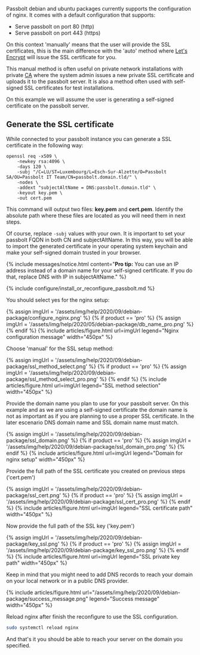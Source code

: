 Passbolt debian and ubuntu packages currently supports the configuration of nginx. It comes with a default configuration that supports:

- Serve passbolt on port 80 (http)
- Serve passbolt on port 443 (https)

On this context 'manually' means that the user will provide the SSL certificates, this is the main difference with
the 'auto' method where [Let's Encrypt](https://letsencrypt.org/) will issue the SSL certificate for you.

This manual method is often useful on private network installations with private [CA](https://en.wikipedia.org/wiki/Certificate_authority) where
the system admin issues a new private SSL certificate and uploads it to the passbolt server. It is also a method often used with
self-signed SSL certificates for test installations.

On this example we will assume the user is generating a self-signed certificate on the passbolt server.

## Generate the SSL certificate

While connected to your passbolt instance you can generate a SSL certificate in the following way:

```
openssl req -x509 \
    -newkey rsa:4096 \
    -days 120 \
    -subj "/C=LU/ST=Luxembourg/L=Esch-Sur-Alzette/O=Passbolt SA/OU=Passbolt IT Team/CN=passbolt.domain.tld/" \
    -nodes \
    -addext "subjectAltName = DNS:passbolt.domain.tld" \
    -keyout key.pem \
    -out cert.pem
```

This command will output two files: **key.pem** and **cert.pem**. Identify the absolute path where these files are located as you will need them in next steps.

Of course, replace `-subj` values with your own. It is important to set your passbolt FQDN in both CN and subjectAltName. In this way, you will be able to import the generated certificate in your operating system keychain and make your self-signed domain trusted in your browser.

{% include messages/notice.html
    content="<b>Pro tip:</b> You can use an IP address instead of a domain name for your self-signed certificate.
    If you do that, replace DNS with IP in subjectAltName."
%}

{% include configure/install_or_reconfigure_passbolt.md %}

You should select yes for the nginx setup:

{% assign imgUrl = '/assets/img/help/2020/09/debian-package/configure_nginx.png' %}
{% if product == 'pro' %}
{% assign imgUrl = '/assets/img/help/2020/05/debian-package/db_name_pro.png' %}
{% endif %}
{%
    include articles/figure.html
    url=imgUrl
    legend="Nginx configuration message" width="450px"
%}

Choose 'manual' for the SSL setup method:

{% assign imgUrl = '/assets/img/help/2020/09/debian-package/ssl_method_select.png' %}
{% if product == 'pro' %}
{% assign imgUrl = '/assets/img/help/2020/09/debian-package/ssl_method_select_pro.png' %}
{% endif %}
{%
    include articles/figure.html
    url=imgUrl
    legend="SSL method selection" width="450px"
%}

Provide the domain name you plan to use for your passbolt server. On this example and as we are using a
self-signed certificate the domain name is not as important as if you are planning to use a proper SSL
certificate. In the later escenario DNS domain name and SSL domain name must match.

{% assign imgUrl = '/assets/img/help/2020/09/debian-package/ssl_domain.png' %}
{% if product == 'pro' %}
{% assign imgUrl = '/assets/img/help/2020/09/debian-package/ssl_domain_pro.png' %}
{% endif %}
{%
    include articles/figure.html
    url=imgUrl
    legend="Domain for nginx setup" width="450px"
%}

Provide the full path of the SSL certificate you created on previous steps ('cert.pem')

{% assign imgUrl = '/assets/img/help/2020/09/debian-package/ssl_cert.png' %}
{% if product == 'pro' %}
{% assign imgUrl = '/assets/img/help/2020/09/debian-package/ssl_cert_pro.png' %}
{% endif %}
{%
    include articles/figure.html
    url=imgUrl
    legend="SSL certificate path" width="450px"
%}

Now provide the full path of the SSL key ('key.pem')

{% assign imgUrl = '/assets/img/help/2020/09/debian-package/key_ssl.png' %}
{% if product == 'pro' %}
{% assign imgUrl = '/assets/img/help/2020/09/debian-package/key_ssl_pro.png' %}
{% endif %}
{%
    include articles/figure.html
    url=imgUrl
    legend="SSL private key path" width="450px"
%}

Keep in mind that you might need to add DNS records to reach your domain on your local 
network or in a public DNS provider.

{%
    include articles/figure.html
    url="/assets/img/help/2020/09/debian-package/success_message.png"
    legend="Success message" width="450px"
%}

Reload nginx after finish the reconfigure to use the SSL configuration.

```bash
sudo systemctl reload nginx
```

And that's it you should be able to reach your server on the domain you specified.

